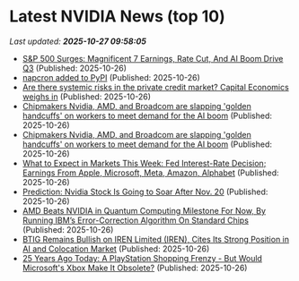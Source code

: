 # Latest NVIDIA News (top 10)
_Last updated: **2025-10-27 09:58:05**_

- [S&P 500 Surges: Magnificent 7 Earnings, Rate Cut, And AI Boom Drive Q3](https://www.forbes.com/sites/bill_stone/2025/10/26/sp-500-surges-magnificent-7-earnings-rate-cut-and-ai-boom-drive-q3/) (Published: 2025-10-26)
- [napcron added to PyPI](https://pypi.org/project/napcron/) (Published: 2025-10-26)
- [Are there systemic risks in the private credit market? Capital Economics weighs in](https://finance.yahoo.com/news/systemic-risks-private-credit-market-093004632.html) (Published: 2025-10-26)
- [Chipmakers Nvidia, AMD, and Broadcom are slapping 'golden handcuffs' on workers to meet demand for the AI boom](https://biztoc.com/x/c8d1ad9d0132bfc8) (Published: 2025-10-26)
- [Chipmakers Nvidia, AMD, and Broadcom are slapping 'golden handcuffs' on workers to meet demand for the AI boom](https://www.businessinsider.com/nvidia-amd-broadcom-chipmakers-employee-retention-ai-boom-2025-10) (Published: 2025-10-26)
- [What to Expect in Markets This Week: Fed Interest-Rate Decision; Earnings From Apple, Microsoft, Meta, Amazon, Alphabet](https://www.investopedia.com/what-to-expect-in-markets-this-week-fed-interest-rate-decision-earnings-from-apple-microsoft-meta-amazon-alphabet-11835986) (Published: 2025-10-26)
- [Prediction: Nvidia Stock Is Going to Soar After Nov. 20](https://biztoc.com/x/bd3ef14ddfaaaa41) (Published: 2025-10-26)
- [AMD Beats NVIDIA in Quantum Computing Milestone For Now, By Running IBM’s Error-Correction Algorithm On Standard Chips](https://wccftech.com/amd-beats-nvidia-in-quantum-computing-milestone-for-now/) (Published: 2025-10-26)
- [BTIG Remains Bullish on IREN Limited (IREN), Cites Its Strong Position in AI and Colocation Market](https://finance.yahoo.com/news/btig-remains-bullish-iren-limited-080601138.html) (Published: 2025-10-26)
- [25 Years Ago Today: A PlayStation Shopping Frenzy - But Would Microsoft's Xbox Make It Obsolete?](https://games.slashdot.org/story/25/10/25/2228255/25-years-ago-today-a-playstation-shopping-frenzy---but-would-microsofts-xbox-make-it-obsolete) (Published: 2025-10-26)
